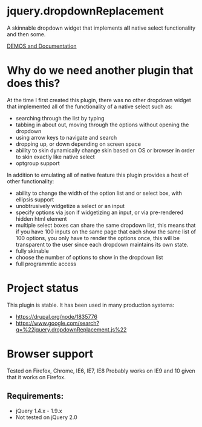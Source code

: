 jquery.dropdownReplacement
==========================

A skinnable dropdown widget that implements **all** native select functionality and then some.
 
[DEMOS and Documentation](http://programmingdrunk.com/current-projects/dropdownReplacement/)


Why do we need another plugin that does this?
=============================================

At the time I first created this plugin, there was no other dropdown widget that implemented all of the 
functionality of a native select such as:

- searching through the list by typing
- tabbing in about out, moving through the options without opening the dropdown
- using arrow keys to navigate and search
- dropping up, or down depending on screen space
- ability to skin dynamically change skin based on OS or browser in order to skin exactly like native select
- optgroup support

In addition to emulating all of native feature this plugin provides a host of other functionality:

- ability to change the width of the option list and or select box, with ellipsis support
- unobtrusively widgetize a select or an input 
- specify options via json if widgetizing an input, or via pre-rendered hidden html element
- multiple select boxes can share the same dropdown list, this means that if you have 100 inputs on the same page that 
each show the same list of 100 options, you only have to render the options once, this will be transparent to the user since each dropdown maintains its own state.
- fully skinable
- choose the number of options to show in the dropdown list
- full programmtic access


Project status
==============
This plugin is stable. It has been used in many production systems:

- https://drupal.org/node/1835776
- https://www.google.com/search?q=%22jquery.dropdownReplacement.js%22

Browser support
===============
Tested on Firefox, Chrome, IE6, IE7, IE8
Probably works on IE9 and 10 given that it works on Firefox.


Requirements:
-------------

- jQuery 1.4.x - 1.9.x
- Not tested on jQuery 2.0


